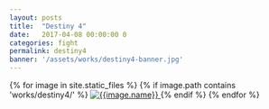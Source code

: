 ```yaml
---
layout: posts
title:  "Destiny 4"
date:   2017-04-08 00:00:00 0
categories: fight
permalink: destiny4
banner: '/assets/works/destiny4-banner.jpg'
---
```

<link href="css/customimagegallery.css" rel="stylesheet">
<!--<
section id="modal">
	{% for image in site.static_files %}
	    {% if image.path contains 'works/destiny4/' %}
	    <div class="modal fade" tabindex="-1" role="dialog" id="index{{forloop.index}}">
		  <div class="modal-dialog modal-lg">
		    <div class="modal-content">
			    <div class="modal-header">
			        <button type="button" class="close" data-dismiss="modal" aria-label="Close"><span aria-hidden="true">&times;</span></button>
			    </div>
				<img src="{{image.path}}" alt="{{image.name}}" id="{{image.path}}"/>
			</div>
		  </div>
		</div><
	    {% endif %}
	{% endfor %}
</section>
-->
<section class="photos">
	{% for image in site.static_files %}
	    {% if image.path contains 'works/destiny4/' %}
	    <a href="#index{{forloop.index}}" class="mobile-noclick">
			<img src="{{image.path}}" alt="{{image.name}}" id="index{{forloop.index}}"/>
		</a>
		{% endif %}
	{% endfor %}
</section>
